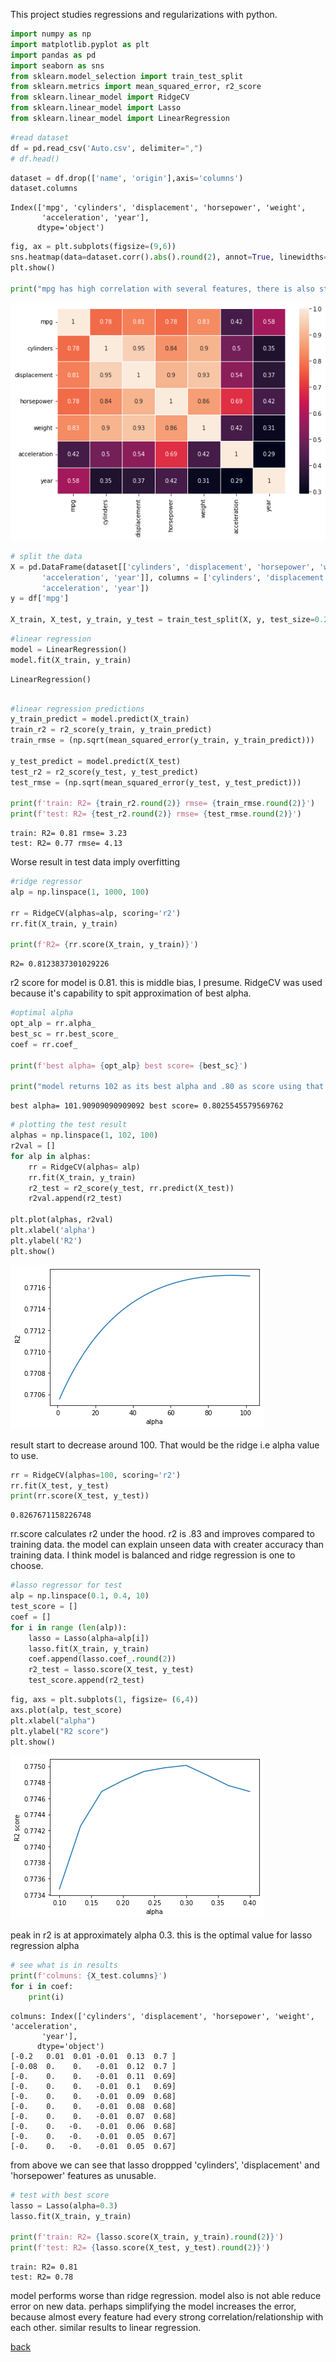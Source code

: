 This project studies regressions and regularizations with python.

```python
import numpy as np
import matplotlib.pyplot as plt
import pandas as pd
import seaborn as sns
from sklearn.model_selection import train_test_split
from sklearn.metrics import mean_squared_error, r2_score
from sklearn.linear_model import RidgeCV
from sklearn.linear_model import Lasso
from sklearn.linear_model import LinearRegression
```

```python
#read dataset
df = pd.read_csv('Auto.csv', delimiter=",")
# df.head()
```

```python
dataset = df.drop(['name', 'origin'],axis='columns')
dataset.columns
```

    Index(['mpg', 'cylinders', 'displacement', 'horsepower', 'weight',
           'acceleration', 'year'],
          dtype='object')

```python
fig, ax = plt.subplots(figsize=(9,6))
sns.heatmap(data=dataset.corr().abs().round(2), annot=True, linewidths= 0.5)
plt.show()

print("mpg has high correlation with several features, there is also strong multicollinearity between independent features so we use ridge regression to introduce bias by shrinking parameters")
```

![png](output_3_0.png)

```python
# split the data
X = pd.DataFrame(dataset[['cylinders', 'displacement', 'horsepower', 'weight',
       'acceleration', 'year']], columns = ['cylinders', 'displacement', 'horsepower', 'weight',
       'acceleration', 'year'])
y = df['mpg']

X_train, X_test, y_train, y_test = train_test_split(X, y, test_size=0.2, random_state= 5)
```

```python
#linear regression
model = LinearRegression()
model.fit(X_train, y_train)
```

    LinearRegression()

```python

#linear regression predictions
y_train_predict = model.predict(X_train)
train_r2 = r2_score(y_train, y_train_predict)
train_rmse = (np.sqrt(mean_squared_error(y_train, y_train_predict)))

y_test_predict = model.predict(X_test)
test_r2 = r2_score(y_test, y_test_predict)
test_rmse = (np.sqrt(mean_squared_error(y_test, y_test_predict)))

print(f'train: R2= {train_r2.round(2)} rmse= {train_rmse.round(2)}')
print(f'test: R2= {test_r2.round(2)} rmse= {test_rmse.round(2)}')

```

    train: R2= 0.81 rmse= 3.23
    test: R2= 0.77 rmse= 4.13

Worse result in test data imply overfitting

```python
#ridge regressor
alp = np.linspace(1, 1000, 100)

rr = RidgeCV(alphas=alp, scoring='r2')
rr.fit(X_train, y_train)

print(f'R2= {rr.score(X_train, y_train)}')
```

    R2= 0.8123837301029226

r2 score for model is 0.81. this is middle bias, I presume. RidgeCV was used because it's capability to spit approximation of best alpha.

```python
#optimal alpha
opt_alp = rr.alpha_
best_sc = rr.best_score_
coef = rr.coef_

print(f'best alpha= {opt_alp} best score= {best_sc}')

print("model returns 102 as its best alpha and .80 as score using that best alpha")
```

    best alpha= 101.90909090909092 best score= 0.8025545579569762

```python
# plotting the test result
alphas = np.linspace(1, 102, 100)
r2val = []
for alp in alphas:
    rr = RidgeCV(alphas= alp)
    rr.fit(X_train, y_train)
    r2_test = r2_score(y_test, rr.predict(X_test))
    r2val.append(r2_test)

plt.plot(alphas, r2val)
plt.xlabel('alpha')
plt.ylabel('R2')
plt.show()

```

![png](output_9_0.png)

result start to decrease around 100. That would be the ridge i.e alpha value to use.

```python
rr = RidgeCV(alphas=100, scoring='r2')
rr.fit(X_test, y_test)
print(rr.score(X_test, y_test))
```

    0.8267671158226748

rr.score calculates r2 under the hood. r2 is .83 and improves compared to training data. the model can explain unseen data with creater accuracy than training data. I think model is balanced and ridge regression is one to choose.

```python
#lasso regressor for test
alp = np.linspace(0.1, 0.4, 10)
test_score = []
coef = []
for i in range (len(alp)):
    lasso = Lasso(alpha=alp[i])
    lasso.fit(X_train, y_train)
    coef.append(lasso.coef_.round(2))
    r2_test = lasso.score(X_test, y_test)
    test_score.append(r2_test)
```

```python
fig, axs = plt.subplots(1, figsize= (6,4))
axs.plot(alp, test_score)
plt.xlabel("alpha")
plt.ylabel("R2 score")
plt.show()

```

![png](output_13_0.png)

peak in r2 is at approximately alpha 0.3. this is the optimal value for lasso regression alpha

```python
# see what is in results
print(f'colmuns: {X_test.columns}')
for i in coef:
    print(i)
```

    colmuns: Index(['cylinders', 'displacement', 'horsepower', 'weight', 'acceleration',
           'year'],
          dtype='object')
    [-0.2   0.01  0.01 -0.01  0.13  0.7 ]
    [-0.08  0.    0.   -0.01  0.12  0.7 ]
    [-0.    0.    0.   -0.01  0.11  0.69]
    [-0.    0.    0.   -0.01  0.1   0.69]
    [-0.    0.    0.   -0.01  0.09  0.68]
    [-0.    0.    0.   -0.01  0.08  0.68]
    [-0.    0.    0.   -0.01  0.07  0.68]
    [-0.    0.   -0.   -0.01  0.06  0.68]
    [-0.    0.   -0.   -0.01  0.05  0.67]
    [-0.    0.   -0.   -0.01  0.05  0.67]

from above we can see that lasso droppped 'cylinders', 'displacement' and 'horsepower' features as unusable.

```python
# test with best score
lasso = Lasso(alpha=0.3)
lasso.fit(X_train, y_train)

print(f'train: R2= {lasso.score(X_train, y_train).round(2)}')
print(f'test: R2= {lasso.score(X_test, y_test).round(2)}')
```

    train: R2= 0.81
    test: R2= 0.78

model performs worse than ridge regression. model also is not able reduce error on new data. perhaps simplifying the model increases the error, because almost every feature had every strong correlation/relationship with each other. similar results to linear regression.

[back](https://kaimhall.github.io/portfolio/misc_machine_learning)
